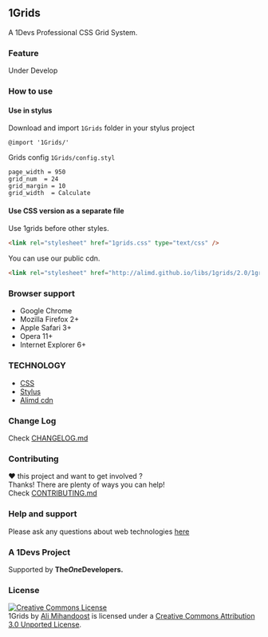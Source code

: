 [support]: http://github.com/AliMD/1Tuts/issues "http://ali.md/ask"
[changelog]: ./CHANGELOG.md "1Grids Change log"
[contribute]: ./CONTRIBUTING.md "How to contribute"

## 1Grids
A 1Devs Professional CSS Grid System.   

### Feature
Under Develop

### How to use

#### Use in stylus
Download and import `1Grids` folder in your stylus project
```stylus
@import '1Grids/'
```

Grids config `1Grids/config.styl`
```stylus
page_width = 950
grid_num  = 24
grid_margin = 10
grid_width  = Calculate
```

#### Use CSS version as a separate file
Use 1grids before other styles.  
```html
<link rel="stylesheet" href="1grids.css" type="text/css" />
```
You can use our public cdn.  
```html
<link rel="stylesheet" href="http://alimd.github.io/libs/1grids/2.0/1grids.css" type="text/css" />
```

### Browser support
* Google Chrome
* Mozilla Firefox 2+
* Apple Safari 3+
* Opera 11+  
* Internet Explorer 6+

### TECHNOLOGY
* [CSS](http://ali.md/css4)
* [Stylus](http://ali.md/stylus)
* [Alimd cdn](http://ali.md/libs)

### Change Log
Check [CHANGELOG.md][changelog]  

### Contributing
**♥** this project and want to get involved ?  
Thanks! There are plenty of ways you can help!  
Check [CONTRIBUTING.md][contribute]

### Help and support
Please ask any questions about web technologies [here][support]

### A 1Devs Project
Supported by <b>The<i>One</i>Developers.</b>

### License
<a rel="license" href="http://creativecommons.org/licenses/by/3.0/deed.en_US"><img alt="Creative Commons License" style="border-width:0" src="http://i.creativecommons.org/l/by/3.0/88x31.png" /></a><br /><span xmlns:dct="http://purl.org/dc/terms/" property="dct:title">1Grids</span> by <a xmlns:cc="http://creativecommons.org/ns#" href="http://ali.md" property="cc:attributionName" rel="cc:attributionURL">Ali Mihandoost</a> is licensed under a <a rel="license" href="http://creativecommons.org/licenses/by/3.0/deed.en_US">Creative Commons Attribution 3.0 Unported License</a>.
